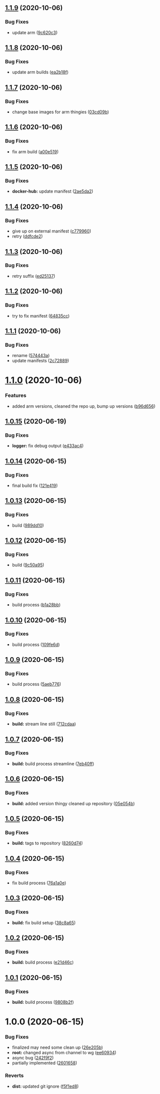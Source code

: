 ## [1.1.9](https://github.com/cenk1cenk2/do-dyndns/compare/v1.1.8...v1.1.9) (2020-10-06)


### Bug Fixes

* update arm ([9c620c3](https://github.com/cenk1cenk2/do-dyndns/commit/9c620c3f1e7b969b4b5321514ede5ff1bd2a0d25))

## [1.1.8](https://github.com/cenk1cenk2/do-dyndns/compare/v1.1.7...v1.1.8) (2020-10-06)


### Bug Fixes

* update arm builds ([ea2b18f](https://github.com/cenk1cenk2/do-dyndns/commit/ea2b18f4e889fb02acdf946f80ebca5b5da503c9))

## [1.1.7](https://github.com/cenk1cenk2/do-dyndns/compare/v1.1.6...v1.1.7) (2020-10-06)


### Bug Fixes

* change base images for arm thingies ([03cd09b](https://github.com/cenk1cenk2/do-dyndns/commit/03cd09b6d313b4d4565480824ab615494adf4e29))

## [1.1.6](https://github.com/cenk1cenk2/do-dyndns/compare/v1.1.5...v1.1.6) (2020-10-06)


### Bug Fixes

* fix arm build ([a00e519](https://github.com/cenk1cenk2/do-dyndns/commit/a00e51928cad5be6e99ee8c5825c8a9e9d4a7483))

## [1.1.5](https://github.com/cenk1cenk2/do-dyndns/compare/v1.1.4...v1.1.5) (2020-10-06)


### Bug Fixes

* **docker-hub:** update manifest ([2ae5da2](https://github.com/cenk1cenk2/do-dyndns/commit/2ae5da2074a961e2bb91d58dafc3fe1c451319df))

## [1.1.4](https://github.com/cenk1cenk2/do-dyndns/compare/v1.1.3...v1.1.4) (2020-10-06)


### Bug Fixes

* give up on external manifest ([c779960](https://github.com/cenk1cenk2/do-dyndns/commit/c779960756c3e75ca72c0d1dd67ff35c848c785a))
* retry ([ddfcde2](https://github.com/cenk1cenk2/do-dyndns/commit/ddfcde2680a0274a47d0e12072d62686138df390))

## [1.1.3](https://github.com/cenk1cenk2/do-dyndns/compare/v1.1.2...v1.1.3) (2020-10-06)


### Bug Fixes

* retry suffix ([ed25137](https://github.com/cenk1cenk2/do-dyndns/commit/ed25137e551fdcdd704040c2a64b28fb11115496))

## [1.1.2](https://github.com/cenk1cenk2/do-dyndns/compare/v1.1.1...v1.1.2) (2020-10-06)


### Bug Fixes

* try to fix manifest ([64835cc](https://github.com/cenk1cenk2/do-dyndns/commit/64835ccabe09f1abbe0bd83e2bdb2d4297f00127))

## [1.1.1](https://github.com/cenk1cenk2/do-dyndns/compare/v1.1.0...v1.1.1) (2020-10-06)


### Bug Fixes

* rename ([574443a](https://github.com/cenk1cenk2/do-dyndns/commit/574443ad26c5d38bc6491cc722a409b2d20416f4))
* update manifests ([2c72889](https://github.com/cenk1cenk2/do-dyndns/commit/2c7288932c23e44ff8dd485c0ed9a6be6943a6b1))

# [1.1.0](https://github.com/cenk1cenk2/do-dyndns/compare/v1.0.15...v1.1.0) (2020-10-06)


### Features

* added arm versions, cleaned the repo up, bump up versions ([b96d656](https://github.com/cenk1cenk2/do-dyndns/commit/b96d656aaf1cba05f89cf23d3d1f6c0b38e4b53b))

## [1.0.15](https://github.com/cenk1cenk2/do-dyndns/compare/v1.0.14...v1.0.15) (2020-06-19)


### Bug Fixes

* **logger:** fix debug output ([e433ac4](https://github.com/cenk1cenk2/do-dyndns/commit/e433ac407fb0e586664caa82dc5bcc66c2c43b6e))

## [1.0.14](https://github.com/cenk1cenk2/do-dyndns/compare/v1.0.13...v1.0.14) (2020-06-15)


### Bug Fixes

* final build fix ([121e419](https://github.com/cenk1cenk2/do-dyndns/commit/121e419ecc277e37b523db4d7fc68ac40427f73c))

## [1.0.13](https://github.com/cenk1cenk2/do-dyndns/compare/v1.0.12...v1.0.13) (2020-06-15)


### Bug Fixes

* build ([989dd10](https://github.com/cenk1cenk2/do-dyndns/commit/989dd10b192e4bff6c6ad3e187f04fdb5756d005))

## [1.0.12](https://github.com/cenk1cenk2/do-dyndns/compare/v1.0.11...v1.0.12) (2020-06-15)


### Bug Fixes

* build ([9c50a95](https://github.com/cenk1cenk2/do-dyndns/commit/9c50a950addc257dedebd6590b508d0946875da4))

## [1.0.11](https://github.com/cenk1cenk2/do-dyndns/compare/v1.0.10...v1.0.11) (2020-06-15)


### Bug Fixes

* build process ([b1a28bb](https://github.com/cenk1cenk2/do-dyndns/commit/b1a28bb8c75b09c45847240f3b36521249a68bab))

## [1.0.10](https://github.com/cenk1cenk2/do-dyndns/compare/v1.0.9...v1.0.10) (2020-06-15)


### Bug Fixes

* build process ([109fe6d](https://github.com/cenk1cenk2/do-dyndns/commit/109fe6de7045f3ca3d6b3d3689269877a41490f3))

## [1.0.9](https://github.com/cenk1cenk2/do-dyndns/compare/v1.0.8...v1.0.9) (2020-06-15)


### Bug Fixes

* build process ([5aeb776](https://github.com/cenk1cenk2/do-dyndns/commit/5aeb776fabb56f165a835842e86d010b9a299a65))

## [1.0.8](https://github.com/cenk1cenk2/do-dyndns/compare/v1.0.7...v1.0.8) (2020-06-15)


### Bug Fixes

* **build:** stream line still ([712cdaa](https://github.com/cenk1cenk2/do-dyndns/commit/712cdaa873290014d81598867e69052406578711))

## [1.0.7](https://github.com/cenk1cenk2/do-dyndns/compare/v1.0.6...v1.0.7) (2020-06-15)


### Bug Fixes

* **build:** build process streamline ([7eb40ff](https://github.com/cenk1cenk2/do-dyndns/commit/7eb40ff93a16e19cc6c2a9bdfabcb43d5492672f))

## [1.0.6](https://github.com/cenk1cenk2/do-dyndns/compare/v1.0.5...v1.0.6) (2020-06-15)


### Bug Fixes

* **build:** added version thingy cleaned up repository ([05e054b](https://github.com/cenk1cenk2/do-dyndns/commit/05e054b6b8c5679186f4e87c4864d2bd66874892))

## [1.0.5](https://github.com/cenk1cenk2/do-dyndns/compare/v1.0.4...v1.0.5) (2020-06-15)


### Bug Fixes

* **build:** tags to repository ([8260d74](https://github.com/cenk1cenk2/do-dyndns/commit/8260d7454287603f09ff4de11469d24e7e2c5713))

## [1.0.4](https://github.com/cenk1cenk2/do-dyndns/compare/v1.0.3...v1.0.4) (2020-06-15)


### Bug Fixes

* fix build process ([76a1a0e](https://github.com/cenk1cenk2/do-dyndns/commit/76a1a0e599eb5dd541921e3e0cfa4dcff88b2b0d))

## [1.0.3](https://github.com/cenk1cenk2/do-dyndns/compare/v1.0.2...v1.0.3) (2020-06-15)


### Bug Fixes

* **build:** fix build setup ([38c8a65](https://github.com/cenk1cenk2/do-dyndns/commit/38c8a654d25886e0becd25dbabf3acdf87b871e8))

## [1.0.2](https://github.com/cenk1cenk2/do-dyndns/compare/v1.0.1...v1.0.2) (2020-06-15)


### Bug Fixes

* **build:** build process ([e21d46c](https://github.com/cenk1cenk2/do-dyndns/commit/e21d46c443cfe5e3cd864da4d2d82b77aebf511d))

## [1.0.1](https://github.com/cenk1cenk2/do-dyndns/compare/v1.0.0...v1.0.1) (2020-06-15)


### Bug Fixes

* **build:** build process ([9808b2f](https://github.com/cenk1cenk2/do-dyndns/commit/9808b2f58835ee061fb155b0096b0e984716e6a1))

# 1.0.0 (2020-06-15)


### Bug Fixes

* finalized may need some clean up ([26e205b](https://github.com/cenk1cenk2/do-dyndns/commit/26e205b1c06fad7f9548c9dbe5ca95ea69f44e25))
* **root:** changed async from channel to wg ([ee60934](https://github.com/cenk1cenk2/do-dyndns/commit/ee60934e1865c97b6f81b6c4a466437760e1615f))
* async bug ([242f9f2](https://github.com/cenk1cenk2/do-dyndns/commit/242f9f23c4dc4330c8b2506f460c5b623e2a7fc5))
* partially implemented ([2601658](https://github.com/cenk1cenk2/do-dyndns/commit/2601658f1109f8cbd856d7c93a87c765c2854fb8))


### Reverts

* **dist:** updated git ignore ([f5f1ed8](https://github.com/cenk1cenk2/do-dyndns/commit/f5f1ed8247ea4304afcde034865f42c315a406c3))
